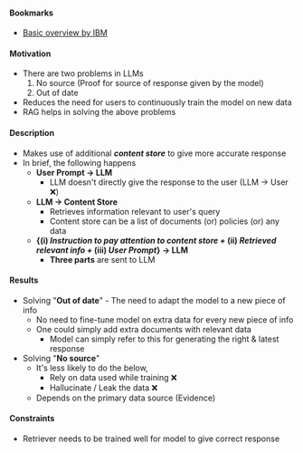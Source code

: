 #### Bookmarks
- [Basic overview by IBM](https://research.ibm.com/blog/retrieval-augmented-generation-RAG)
#### Motivation
- There are two problems in LLMs
	1. No source (Proof for source of response given by the model)
	2. Out of date
- Reduces the need for users to continuously train the model on new data
- RAG helps in solving the above problems
#### Description
- Makes use of additional ___content store___ to give more accurate response
- In brief, the following happens
	- **User Prompt -> LLM**
		- LLM doesn't directly give the response to the user (LLM -> User ❌)
	- **LLM -> Content Store**
		- Retrieves information relevant to user's query
		- Content store can be a list of documents (or) policies (or) any data
	- **{(i) *Instruction to pay attention to content store +* 
	  (ii) *Retrieved relevant info +* 
	  (iii) *User Prompt*} -> LLM**
		- **Three parts** are sent to LLM
#### Results
- Solving "**Out of date**" - The need to adapt the model to a new piece of info
	- No need to fine-tune model on extra data for every new piece of info
	- One could simply add extra documents with relevant data
		- Model can simply refer to this for generating the right & latest response
- Solving "**No source**"
	- It's less likely to do the below, 
		- Rely on data used while training ❌
		- Hallucinate / Leak the data ❌
	- Depends on the primary data source (Evidence)
#### Constraints
- Retriever needs to be trained well for model to give correct response
